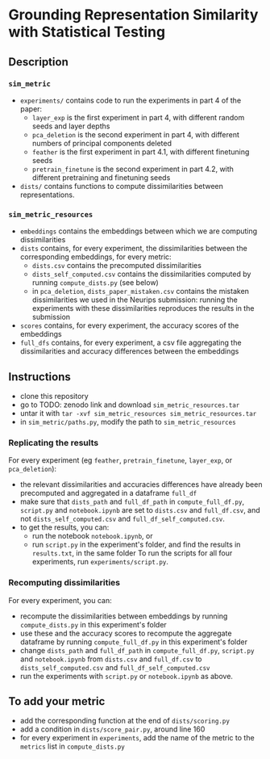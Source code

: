 # Grounding Representation Similarity with Statistical Testing

## Description

### `sim_metric`

* `experiments/` contains code to run the experiments in part 4 of the paper:
    - `layer_exp` is the first experiment in part 4, with different random seeds and layer depths
    - `pca_deletion` is the second experiment in part 4, with different numbers of principal components deleted
    - `feather` is the first experiment in part 4.1, with different finetuning seeds
    - `pretrain_finetune` is the second experiment in part 4.2, with different pretraining and finetuning seeds
* `dists/` contains functions to compute dissimilarities between representations.

### `sim_metric_resources`

* `embeddings` contains the embeddings between which we are computing dissimilarities
* `dists` contains, for every experiment, the dissimilarities between the corresponding embeddings, for every metric:
    - `dists.csv` contains the precomputed dissimilarities
    - `dists_self_computed.csv` contains the dissimilarities computed by running `compute_dists.py` (see below)
    - in `pca_deletion`, `dists_paper_mistaken.csv` contains the mistaken dissimilarities we used in the Neurips submission: running the experiments with these dissimilarities reproduces the results in the submission
* `scores` contains, for every experiment, the accuracy scores of the embeddings
* `full_dfs` contains, for every experiment, a csv file aggregating the dissimilarities and accuracy differences between the embeddings


## Instructions

* clone this repository
* go to TODO: zenodo link and download `sim_metric_resources.tar`
* untar it with `tar -xvf sim_metric_resources sim_metric_resources.tar`
* in `sim_metric/paths.py`, modify the path to `sim_metric_resources`

### Replicating the results

For every experiment (eg `feather`, `pretrain_finetune`, `layer_exp`, or `pca_deletion`):
* the relevant dissimilarities and accuracies differences have already been precomputed and aggregated in a dataframe `full_df`
* make sure that `dists_path` and `full_df_path` in `compute_full_df.py`, `script.py` and `notebook.ipynb` are set to `dists.csv` and `full_df.csv`, and not `dists_self_computed.csv` and `full_df_self_computed.csv`.
* to get the results, you can:
    - run the notebook `notebook.ipynb`, or
    - run `script.py` in the experiment's folder, and find the results in `results.txt`, in the same folder
To run the scripts for all four experiments, run `experiments/script.py`.

### Recomputing dissimilarities

For every experiment, you can:
* recompute the dissimilarities between embeddings by running `compute_dists.py` in this experiment's folder
* use these and the accuracy scores to recompute the aggregate dataframe by running `compute_full_df.py` in this experiment's folder
* change `dists_path` and `full_df_path` in `compute_full_df.py`, `script.py` and `notebook.ipynb` from `dists.csv` and `full_df.csv` to `dists_self_computed.csv` and `full_df_self_computed.csv`
* run the experiments with `script.py` or `notebook.ipynb` as above.

## To add your metric
* add the corresponding function at the end of `dists/scoring.py`
* add a condition in `dists/score_pair.py`, around line 160
* for every experiment in `experiments`, add the name of the metric to the `metrics` list in `compute_dists.py`